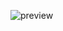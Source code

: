 ![preview](https://user-images.githubusercontent.com/8397274/87243943-e6b45c00-c457-11ea-94c9-2aa0bf241be8.png)
